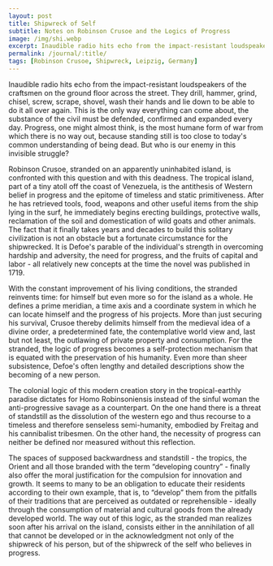 ```yaml
---
layout: post
title: Shipwreck of Self
subtitle: Notes on Robinson Crusoe and the Logics of Progress
image: /img/shi.webp
excerpt: Inaudible radio hits echo from the impact-resistant loudspeakers of the craftsmen on the ground floor across the street. They drill, hammer, grind, chisel, screw, scrape, shovel, wash their hands and lie down to be able to do it all over again ...
permalink: /journal/:title/
tags: [Robinson Crusoe, Shipwreck, Leipzig, Germany]
---
```


Inaudible radio hits echo from the impact-resistant loudspeakers of the craftsmen on the ground floor across the street. They drill, hammer, grind, chisel, screw, scrape, shovel, wash their hands and lie down to be able to do it all over again. This is the only way everything can come about, the substance of the civil must be defended, confirmed and expanded every day. Progress, one might almost think, is the most humane form of war from which there is no way out, because standing still is too close to today's common understanding of being dead. But who is our enemy in this invisible struggle?

Robinson Crusoe, stranded on an apparently uninhabited island, is confronted with this question and with this deadness. The tropical island, part of a tiny atoll off the coast of Venezuela, is the antithesis of Western belief in progress and the epitome of timeless and static primitiveness. After he has retrieved tools, food, weapons and other useful items from the ship lying in the surf, he immediately begins erecting buildings, protective walls, reclamation of the soil and domestication of wild goats and other animals. The fact that it finally takes years and decades to build this solitary civilization is not an obstacle but a fortunate circumstance for the shipwrecked. It is Defoe's parable of the individual's strength in overcoming hardship and adversity, the need for progress, and the fruits of capital and labor - all relatively new concepts at the time the novel was published in 1719.

With the constant improvement of his living conditions, the stranded reinvents time: for himself but even more so for the island as a whole. He defines a prime meridian, a time axis and a coordinate system in which he can locate himself and the progress of his projects. More than just securing his survival, Crusoe thereby delimits himself from the medieval idea of ​​a divine order, a predetermined fate, the contemplative world view and, last but not least, the outlawing of private property and consumption. For the stranded, the logic of progress becomes a self-protection mechanism that is equated with the preservation of his humanity. Even more than sheer subsistence, Defoe's often lengthy and detailed descriptions show the becoming of a new person.

The colonial logic of this modern creation story in the tropical-earthly paradise dictates for Homo Robinsoniensis instead of the sinful woman the anti-progressive savage as a counterpart. On the one hand there is a threat of standstill as the dissolution of the western ego and thus recourse to a timeless and therefore senseless semi-humanity, embodied by Freitag and his cannibalist tribesmen. On the other hand, the necessity of progress can neither be defined nor measured without this reflection.

The spaces of supposed backwardness and standstill - the tropics, the Orient and all those branded with the term “developing country” - finally also offer the moral justification for the compulsion for innovation and growth. It seems to many to be an obligation to educate their residents according to their own example, that is, to “develop” them from the pitfalls of their traditions that are perceived as outdated or reprehensible - ideally through the consumption of material and cultural goods from the already developed world. The way out of this logic, as the stranded man realizes soon after his arrival on the island, consists either in the annihilation of all that cannot be developed or in the acknowledgment not only of the shipwreck of his person, but of the shipwreck of the self who believes in progress.
